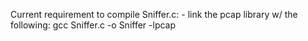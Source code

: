 Current requirement to compile Sniffer.c:
	- link the pcap library w/ the following:
		gcc Sniffer.c -o Sniffer -lpcap
		